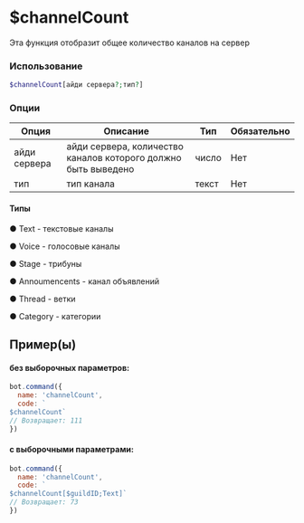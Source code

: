 # $channelCount
Эта функция отобразит общее количество каналов на сервер
### Использование
```php
$channelCount[айди сервера?;тип?]
```

### Опции

| Опция | Описание | Тип | Обязательно |
|--------|-------------|------|----------|
| айди сервера | айди сервера, количество каналов которого должно быть выведено | число | Нет | 
| тип | тип канала | текст | Нет | 
#### Типы
● Text - текстовые каналы

● Voice - голосовые каналы 

● Stage - трибуны

● Annoumencents - канал объявлений

● Thread - ветки

● Category - категории

## Пример(ы)
#### без выборочных параметров:
```javascript
bot.command({
  name: 'channelCount',
  code: `
$channelCount`
// Возвращает: 111
})
```
#### с выборочными параметрами:
```javascript
bot.command({
  name: 'channelCount',
  code: `
$channelCount[$guildID;Text]`
// Возвращает: 73
})
```
